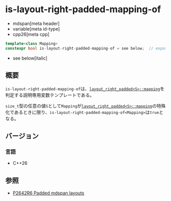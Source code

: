 # is-layout-right-padded-mapping-of
* mdspan[meta header]
* variable[meta id-type]
* cpp26[meta cpp]

```cpp
template<class Mapping>
constexpr bool is-layout-right-padded-mapping-of = see below;  // exposition only
```
* see below[italic]


## 概要
`is-layout-right-padded-mapping-of`は、[`layout_right_padded<S>::mapping`](layout_right_padded/mapping.md)を判定する説明専用変数テンプレートである。

`size_t`型の任意の値`S`として`Mapping`が[`layout_right_padded<S>::mapping`](layout_right_padded/mapping.md)の特殊化であるときに限り、`is-layout-right-padded-mapping-of<Mapping>`は`true`となる。


## バージョン
### 言語
- C++26


## 参照
- [P2642R6 Padded mdspan layouts](https://www.open-std.org/jtc1/sc22/wg21/docs/papers/2024/p2642r6.pdf)
